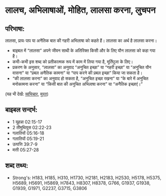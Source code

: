 # लालच, अभिलाषाओं, मोहित, लालसा करना, लुचपन #

## परिभाषा: ##

लालसा, प्रायः पाप या अनैतिक बात की गहरी अभिलाषा को कहते हैं। लालसा का अर्थ है लालसा करना।

* बाइबल में “लालसा” अपने जीवन साथी के अतिरिक्त किसी और के लिए यौन लालसा को कहा गया है।
* कभी-कभी इस शब्द को प्रतीकात्मक रूप में काम में लिया गया है, मूर्तिपूजा के लिए।
* प्रकरण के अनुसार, “लालसा” का अनुवाद “अनुचित इच्छा” या “गहरी इच्छा” या “अनुचित यौन वासना” या “प्रबल अनैतिक कामना” या “पाप करने की प्रबल इच्छा” किया जा सकता है।
* “की लालसा करना” का अनुवाद हो सकता है, “अनुचित इच्छा रखना” या “के बारे में अनुचित मनोकामना करना” या “किसी बात की अनुचित अभिलाषा करना” या “अनैतिक इच्छाएं।”

 (यह भी देखें: [व्यभिचार](../adultery.md), [मूरत](../idol.md)) 

## बाइबल सन्दर्भ: ##

* 1 यूहन्ना 02:15-17
* 2 तीमुथियुस 02:22-23
* गलातियों 05:16-18
* गलातियों 05:19-21
* उत्पत्ति 39:7-9
* मत्ती 05:27-28

## शब्द तथ्य: ##

* Strong's: H183, H185, H310, H1730, H2181, H2183, H2530, H5178, H5375, H5689, H5691, H5869, H7843, H8307, H8378, G766, G1937, G1938, G1939, G1971, G2237, G3715, G3806
